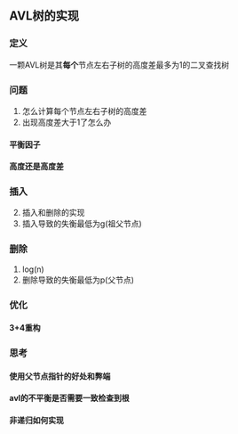 ## AVL树的实现

### 定义
一颗AVL树是其**每个**节点左右子树的高度差最多为1的二叉查找树

### 问题
1. 怎么计算每个节点左右子树的高度差
2. 出现高度差大于1了怎么办


#### 平衡因子

#### 高度还是高度差

### 插入
2. 插入和删除的实现
3. 插入导致的失衡最低为g(祖父节点)

### 删除
1. log(n)
2. 删除导致的失衡最低为p(父节点)

### 优化
#### 3+4重构

### 思考
#### 使用父节点指针的好处和弊端

#### avl的不平衡是否需要一致检查到根

#### 非递归如何实现
